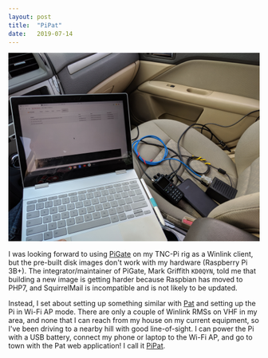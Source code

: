 ```yaml
---
layout: post
title:  "PiPat"
date:   2019-07-14
---
```

![PiPat set up in a car](/assets/2019-07-14-pipat.jpg)

I was looking forward to using [PiGate](http://pigate.net/) on my TNC-Pi rig as a Winlink client,
but the pre-built disk images don't work with my hardware (Raspberry Pi 3B+). The
integrator/maintainer of PiGate, Mark Griffith `KD0QYN`, told me that building a new image is
getting harder because Raspbian has moved to PHP7, and SquirrelMail is incompatible and is not
likely to be updated.

Instead, I set about setting up something similar with [Pat](http://getpat.io/)
and setting up the Pi in Wi-Fi AP mode. There are only a couple of Winlink RMSs on VHF in my area,
and none that I can reach from my house on my current equipment, so I've been driving to a nearby
hill with good line-of-sight. I can power the Pi with a USB battery, connect my phone or laptop to
the Wi-Fi AP, and go to town with the Pat web application! I call it
[PiPat](https://bit.ly/k0swe-pipat).
